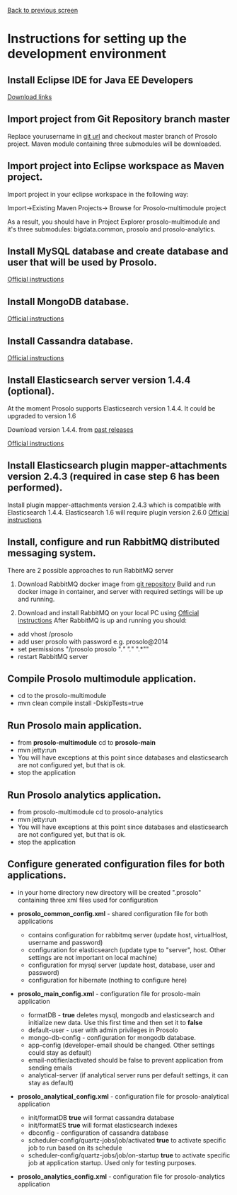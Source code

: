 [Back to previous screen](../docs/developers.md)

# Instructions for setting up the development environment

## Install Eclipse IDE for Java EE Developers
 [Download links](https://eclipse.org/downloads/)
 
## Import project from Git Repository  branch master
 Replace yourusername in [git url](https://yourusername@bitbucket.org/prosolo/prosolo-multimodule.git) and checkout master branch of Prosolo project.
 Maven module containing three submodules will be downloaded.

## Import project into Eclipse workspace as Maven project.
 Import project in your eclipse workspace in the following way:
 
 Import->Existing Maven Projects-> Browse for Prosolo-multimodule project
 
 As a result, you should have in Project Explorer prosolo-multimodule and it's three submodules: bigdata.common, prosolo and prosolo-analytics.

## Install MySQL database and create database and user that will be used by Prosolo.
[Official instructions](http://www.tutorialspoint.com/mysql/mysql-installation.htm)

## Install MongoDB database.

[Official instructions](http://docs.mongodb.org/manual/installation/)
 
## Install Cassandra database.

[Official instructions](http://www.planetcassandra.org/cassandra/?gclid=CjwKEAjwlPOsBRCWq5_e973PzTgSJACMiEp2RCMM4afybKHIeOq5u5lU_LjL1vC4pcuN28KnWPBYTRoCpjHw_wcB)


## Install Elasticsearch server version 1.4.4 (optional).

At the moment Prosolo supports Elasticsearch version 1.4.4. It could be upgraded to version 1.6

Download version 1.4.4. from [past releases](https://www.elastic.co/downloads/past-releases?page=2)

[Official instructions](https://www.elastic.co/guide/en/elasticsearch/reference/1.6/setup.html)


## Install Elasticsearch plugin mapper-attachments version 2.4.3 (required in case step 6 has been performed).

Install plugin mapper-attachments version 2.4.3 which is compatible with Elasticsearch 1.4.4. Elasticsearch 1.6 will require plugin version 2.6.0
[Official instructions](https://github.com/elastic/elasticsearch-mapper-attachments)

## Install, configure and run RabbitMQ distributed messaging system.

There are 2 possible approaches to run RabbitMQ server
1) Download RabbitMQ docker image from [git repository](https://zjeremic@bitbucket.org/prosolo/prosolo-dockers.git)
Build and run docker image in container, and server with required settings will be up and running.

2) Download and install RabbitMQ on your local PC using [Official instructions](https://www.rabbitmq.com/download.html)
After RabbitMQ is up and running you should:
- add vhost /prosolo
- add user prosolo with password e.g. prosolo@2014
- set permissions "/prosolo prosolo  ".*" ".*" ".*""
- restart RabbitMQ server


## Compile Prosolo multimodule application.

- cd to the prosolo-multimodule
- mvn clean compile install -DskipTests=true

## Run Prosolo main application.

- from **prosolo-multimodule** cd to **prosolo-main**
- mvn jetty:run
- You will have exceptions at this point since databases and elasticsearch are not configured yet, but that is ok.
- stop the application


## Run Prosolo analytics application.

- from prosolo-multimodule cd to prosolo-analytics
- mvn jetty:run
- You will have exceptions at this point since databases and elasticsearch are not configured yet, but that is ok.
- stop the application 

## Configure generated configuration files for both applications.

- in your home directory new directory will be created ".prosolo" containing three xml files used for configuration
- **prosolo_common_config.xml** - shared configuration file for both applications
	- contains configuration for rabbitmq server (update host, virtualHost, username and password) 
	- configuration for elasticsearch (update type to "server", host. Other settings are not important on local machine) 
	- configuration for mysql server (update host, database, user and password)
	- configuration for hibernate (nothing to configure here)
- **prosolo_main_config.xml** - configuration file for prosolo-main application
	- formatDB - **true** deletes mysql, mongodb and elasticsearch and initialize new data. Use this first time and then set it to **false**
	- default-user - user with admin privileges in Prosolo
	- mongo-db-config - configuration for mongodb database. 
	- app-config (developer-email should be changed. Other settings could stay as default)
	- email-notifier/activated should be false to prevent application from sending emails
	- analytical-server (if analytical server runs per default settings, it can stay as default)
- **prosolo_analytical_config.xml**	- configuration file for prosolo-analytical application
	- init/formatDB **true** will format cassandra database
	- init/formatES **true** will format elasticsearch indexes
	- dbconfig - configuration of cassandra database
	- scheduler-config/quartz-jobs/job/activated **true** to activate specific job to run based on its schedule
	- scheduler-config/quartz-jobs/job/on-startup **true** to activate specific job at application startup. Used only for testing purposes.

- **prosolo_analytics_config.xml** - configuration file for prosolo-analytics application
